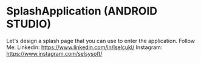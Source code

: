 # SplashApplication (ANDROID STUDIO)
Let's design a splash page that you can use to enter the application.
Follow Me: 
Linkedin: https://www.linkedin.com/in/lselcukl/ 
Instagram: https://www.instagram.com/selsysoft/
